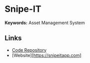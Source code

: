 # Snipe-IT

**Keywords:** Asset Management System

## Links

- [Code Repository](https://github.com/snipe/snipe-it)
- [Website][https://snipeitapp.com]

